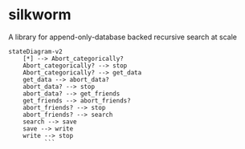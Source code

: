 # silkworm
A library for append-only-database backed recursive search at scale

```mermaid
stateDiagram-v2
    [*] --> Abort_categorically?
    Abort_categorically? --> stop
    Abort_categorically? --> get_data
    get_data --> abort_data?
    abort_data? --> stop
    abort_data? --> get_friends
    get_friends --> abort_friends?
    abort_friends? --> stop 
    abort_friends? --> search 
    search --> save 
    save --> write 
    write --> stop
          ```  
